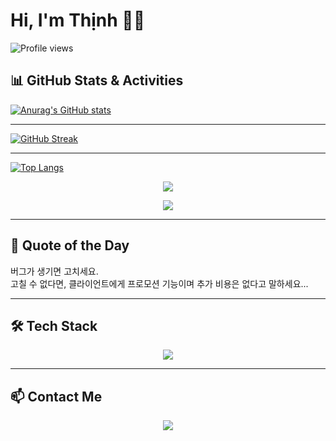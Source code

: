 <h1>Hi, I'm Thịnh 👋👋</h1>

![Profile views](https://komarev.com/ghpvc/?username=bttlove&color=blue)
## 📊 GitHub Stats & Activities
<p align="center">

 [![Anurag's GitHub stats](https://github-readme-stats.vercel.app/api?username=bttlove&theme=radical&show_icons=true)](https://github.com/anuraghazra/github-readme-stats)

--------------------------------
[![GitHub Streak](https://streak-stats.demolab.com/?user=bttlove&theme=radical)](https://git.io/streak-stats)

--------------------------------
[![Top Langs](https://github-readme-stats.vercel.app/api/top-langs/?username=bttlove&layout=compact&theme=radical)](https://github.com/anuraghazra/github-readme-stats)
</p>


<p align="center">
  <img src="https://github-profile-summary-cards.vercel.app/api/cards/profile-details?username=bttlove&theme=default" />
</p>
<p align="center">
  <img src="https://streak-stats.demolab.com?user=bttlove&theme=default&count_private=true" />
</p>

---
## 💬 Quote of the Day
<p align="center">
 <p>버그가 생기면 고치세요.
 </br>
고칠 수 없다면, 클라이언트에게 프로모션 기능이며 추가 비용은 없다고 말하세요...</p>
</p>

---
## 🛠️ Tech Stack
<p align="center">
  <img src="https://skillicons.dev/icons?i=react,dotnet,cs,js,html,css,github,git,vscode" />
</p>

---
## 📫 Contact Me
<p align="center">
  <a href="mailto:thinhbui1907@gmail.com"><img src="https://img.shields.io/badge/Email-D14836?style=for-the-badge&logo=gmail&logoColor=white"/></a>
</p>
